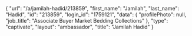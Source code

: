 {
    "url": "\/a\/jamilah-hadid\/213859",
    "first_name": "Jamilah",
    "last_name": "Hadid",
    "id": "213859",
    "login_id": "1759121",
    "data": {
        "profilePhoto": null,
        "job_title": "Associate Buyer Market Bedding Collections"
    },
    "type": "captivate",
    "layout": "ambassador",
    "title": "Jamilah Hadid"
}